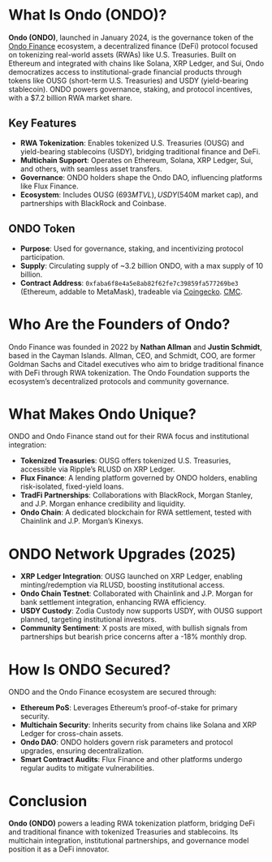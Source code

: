 # What Is Ondo (ONDO)?

**Ondo (ONDO)**, launched in January 2024, is the governance token of the [Ondo Finance](https://ondo.finance/) ecosystem, a decentralized finance (DeFi) protocol focused on tokenizing real-world assets (RWAs) like U.S. Treasuries. Built on Ethereum and integrated with chains like Solana, XRP Ledger, and Sui, Ondo democratizes access to institutional-grade financial products through tokens like OUSG (short-term U.S. Treasuries) and USDY (yield-bearing stablecoin). ONDO powers governance, staking, and protocol incentives, with a $7.2 billion RWA market share.

## Key Features
- **RWA Tokenization**: Enables tokenized U.S. Treasuries (OUSG) and yield-bearing stablecoins (USDY), bridging traditional finance and DeFi.
- **Multichain Support**: Operates on Ethereum, Solana, XRP Ledger, Sui, and others, with seamless asset transfers.
- **Governance**: ONDO holders shape the Ondo DAO, influencing platforms like Flux Finance.
- **Ecosystem**: Includes OUSG ($693M TVL), USDY ($540M market cap), and partnerships with BlackRock and Coinbase.

## ONDO Token
- **Purpose**: Used for governance, staking, and incentivizing protocol participation.
- **Supply**: Circulating supply of ~3.2 billion ONDO, with a max supply of 10 billion.
- **Contract Address**: `0xfaba6f8e4a5e8ab82f62fe7c39859fa577269be3` (Ethereum, addable to MetaMask), tradeable via [Coingecko](https://www.coingecko.com/en/coins/ondo).  [CMC](https://coinmarketcap.com/currencies/ondo-finance/).


# Who Are the Founders of Ondo?

Ondo Finance was founded in 2022 by **Nathan Allman** and **Justin Schmidt**, based in the Cayman Islands. Allman, CEO, and Schmidt, COO, are former Goldman Sachs and Citadel executives who aim to bridge traditional finance with DeFi through RWA tokenization. The Ondo Foundation supports the ecosystem’s decentralized protocols and community governance.

# What Makes Ondo Unique?

ONDO and Ondo Finance stand out for their RWA focus and institutional integration:

- **Tokenized Treasuries**: OUSG offers tokenized U.S. Treasuries, accessible via Ripple’s RLUSD on XRP Ledger.
- **Flux Finance**: A lending platform governed by ONDO holders, enabling risk-isolated, fixed-yield loans.
- **TradFi Partnerships**: Collaborations with BlackRock, Morgan Stanley, and J.P. Morgan enhance credibility and liquidity.
- **Ondo Chain**: A dedicated blockchain for RWA settlement, tested with Chainlink and J.P. Morgan’s Kinexys.



# ONDO Network Upgrades (2025)

- **XRP Ledger Integration**: OUSG launched on XRP Ledger, enabling minting/redemption via RLUSD, boosting institutional access.
- **Ondo Chain Testnet**: Collaborated with Chainlink and J.P. Morgan for bank settlement integration, enhancing RWA efficiency.
- **USDY Custody**: Zodia Custody now supports USDY, with OUSG support planned, targeting institutional investors.
- **Community Sentiment**: X posts are mixed, with bullish signals from partnerships but bearish price concerns after a -18% monthly drop.


# How Is ONDO Secured?

ONDO and the Ondo Finance ecosystem are secured through:

- **Ethereum PoS**: Leverages Ethereum’s proof-of-stake for primary security.
- **Multichain Security**: Inherits security from chains like Solana and XRP Ledger for cross-chain assets.
- **Ondo DAO**: ONDO holders govern risk parameters and protocol upgrades, ensuring decentralization.
- **Smart Contract Audits**: Flux Finance and other platforms undergo regular audits to mitigate vulnerabilities.



# Conclusion

**Ondo (ONDO)** powers a leading RWA tokenization platform, bridging DeFi and traditional finance with tokenized Treasuries and stablecoins. Its multichain integration, institutional partnerships, and governance model position it as a DeFi innovator. 